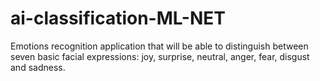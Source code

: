 # ai-classification-ML-NET
Emotions recognition application that will be able to distinguish between seven basic facial expressions: joy, surprise, neutral, anger, fear, disgust and sadness. 
